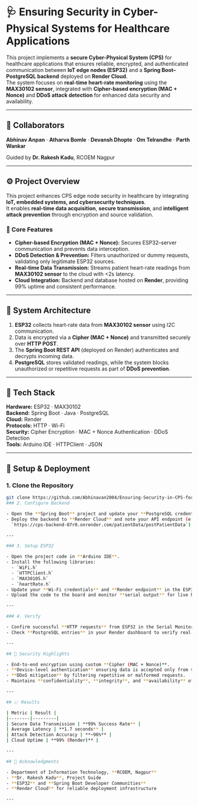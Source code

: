 # 🩺 Ensuring Security in Cyber-Physical Systems for Healthcare Applications

This project implements a **secure Cyber-Physical System (CPS)** for healthcare applications that ensures reliable, encrypted, and authenticated communication between **IoT edge nodes (ESP32)** and a **Spring Boot–PostgreSQL backend** deployed on **Render Cloud**.  
The system focuses on **real-time heart-rate monitoring** using the **MAX30102 sensor**, integrated with **Cipher-based encryption (MAC + Nonce)** and **DDoS attack detection** for enhanced data security and availability.

---

## 👥 Collaborators
**Abhinav Anpan** · **Atharva Bomle** · **Devansh Dhopte** · **Om Telrandhe** · **Parth Wankar**  

Guided by **Dr. Rakesh Kadu**, RCOEM Nagpur  

---

## ⚙️ Project Overview
This project enhances CPS edge node security in healthcare by integrating **IoT, embedded systems, and cybersecurity techniques**.  
It enables **real-time data acquisition**, **secure transmission**, and **intelligent attack prevention** through encryption and source validation.

### 🔑 Core Features
- **Cipher-based Encryption (MAC + Nonce):** Secures ESP32–server communication and prevents data interception.  
- **DDoS Detection & Prevention:** Filters unauthorized or dummy requests, validating only legitimate ESP32 sources.  
- **Real-time Data Transmission:** Streams patient heart-rate readings from **MAX30102 sensor** to the cloud with <2s latency.  
- **Cloud Integration:** Backend and database hosted on **Render**, providing 99% uptime and consistent performance.  

---

## 🧩 System Architecture
1. **ESP32** collects heart-rate data from **MAX30102 sensor** using I2C communication.  
2. Data is encrypted via a **Cipher (MAC + Nonce)** and transmitted securely over **HTTP POST**.  
3. The **Spring Boot REST API** (deployed on Render) authenticates and decrypts incoming data.  
4. **PostgreSQL** stores validated readings, while the system blocks unauthorized or repetitive requests as part of **DDoS prevention**.

---

## 🧠 Tech Stack
**Hardware:** ESP32 · MAX30102  
**Backend:** Spring Boot · Java · PostgreSQL  
**Cloud:** Render  
**Protocols:** HTTP · Wi-Fi  
**Security:** Cipher Encryption · MAC + Nonce Authentication · DDoS Detection  
**Tools:** Arduino IDE · HTTPClient · JSON  

---

## 🔧 Setup & Deployment

### 1. Clone the Repository
```bash
git clone https://github.com/Abhinavan2004/Ensuring-Security-in-CPS-for-Healthcare-Applications.git
### 2. Configure Backend

- Open the **Spring Boot** project and update your **PostgreSQL credentials** in `application.properties`.  
- Deploy the backend to **Render Cloud** and note your API endpoint (e.g.,  
  `https://cps-backend-07r0.onrender.com/patientData/postPatientData`).  

---

### 3. Setup ESP32

- Open the project code in **Arduino IDE**.  
- Install the following libraries:
  - `WiFi.h`  
  - `HTTPClient.h`  
  - `MAX30105.h`  
  - `heartRate.h`  
- Update your **Wi-Fi credentials** and **Render endpoint** in the ESP32 code.  
- Upload the code to the board and monitor **serial output** for live heart-rate readings.  

---

### 4. Verify

- Confirm successful **HTTP requests** from ESP32 in the Serial Monitor.  
- Check **PostgreSQL entries** in your Render dashboard to verify real-time data logging.  

---

## 🔐 Security Highlights

- End-to-end encryption using custom **Cipher (MAC + Nonce)**.  
- **Device-level authentication** ensuring data is accepted only from verified ESP32 nodes.  
- **DDoS mitigation** by filtering repetitive or malformed requests.  
- Maintains **confidentiality**, **integrity**, and **availability** of patient data.  

---

## 📈 Results

| Metric | Result |
|--------|---------|
| Secure Data Transmission | **99% Success Rate** |
| Average Latency | **1.7 seconds** |
| Attack Detection Accuracy | **~96%** |
| Cloud Uptime | **99% (Render)** |

---

## 🙌 Acknowledgments

- Department of Information Technology, **RCOEM, Nagpur**  
- **Dr. Rakesh Kadu**, Project Guide  
- **ESP32** and **Spring Boot Developer Communities**  
- **Render Cloud** for reliable deployment infrastructure  

---
